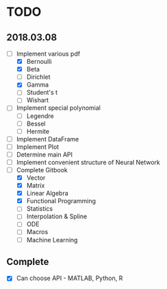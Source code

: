 # TODO

## 2018.03.08

- [ ] Implement various pdf
    - [x] Bernoulli
    - [x] Beta
    - [ ] Dirichlet
    - [x] Gamma
    - [ ] Student's t
    - [ ] Wishart
- [ ] Implement special polynomial
    - [ ] Legendre
    - [ ] Bessel
    - [ ] Hermite
- [ ] Implement DataFrame
- [ ] Implement Plot
- [ ] Determine main API
- [ ] Implement convenient structure of Neural Network
- [ ] Complete Gitbook
    - [x] Vector
    - [x] Matrix
    - [x] Linear Algebra
    - [x] Functional Programming
    - [ ] Statistics
    - [ ] Interpolation & Spline
    - [ ] ODE
    - [ ] Macros
    - [ ] Machine Learning

## Complete

- [x] Can choose API - MATLAB, Python, R
